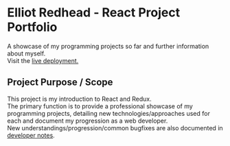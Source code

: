 # Elliot Redhead - React Project Portfolio

A showcase of my programming projects so far and further information about myself.  
Visit the [live deployment.](https://www.elliotredhead.com)

## Project Purpose / Scope

This project is my introduction to React and Redux.  
The primary function is to provide a professional showcase of my programming projects, detailing new technologies/approaches used for each and document my progression as a web developer.  
New understandings/progression/common bugfixes are also documented in [developer notes](./DevNotes.md).
